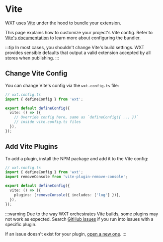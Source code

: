# Vite

WXT uses [Vite](https://vitejs.dev/) under the hood to bundle your extension.

This page explains how to customize your project's Vite config. Refer to [Vite's documentation](https://vite.dev/config/) to learn more about configuring the bundler.

:::tip
In most cases, you shouldn't change Vite's build settings. WXT provides sensible defaults that output a valid extension accepted by all stores when publishing.
:::

## Change Vite Config

You can change Vite's config via the `wxt.config.ts` file:

```ts
// wxt.config.ts
import { defineConfig } from 'wxt';

export default defineConfig({
  vite: () => ({
    // Override config here, same as `defineConfig({ ... })`
    // inside vite.config.ts files
  }),
});
```

## Add Vite Plugins

To add a plugin, install the NPM package and add it to the Vite config:

```ts
// wxt.config.ts
import { defineConfig } from 'wxt';
import removeConsole from 'vite-plugin-remove-console';

export default defineConfig({
  vite: () => ({
    plugins: [removeConsole({ includes: ['log'] })],
  }),
});
```

:::warning
Due to the way WXT orchestrates Vite builds, some plugins may not work as expected. Search [GitHub issues](https://github.com/wxt-dev/wxt/issues?q=is%3Aissue+label%3A%22vite+plugin%22) if you run into issues with a specific plugin.

If an issue doesn't exist for your plugin, [open a new one](https://github.com/wxt-dev/wxt/issues/new/choose).
:::
